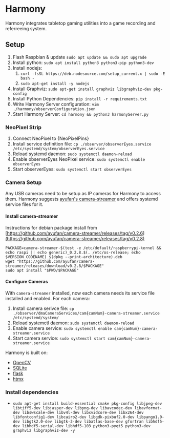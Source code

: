 # Harmony
Harmony integrates tabletop gaming utilities into a game recording and referreeing system.

## Setup

1. Flash Raspbian & update `sudo apt update && sudo apt upgrade`
1. Install python: `sudo apt install python3 python3-pip python3-dev`
1. Install nodejs:
    1. `curl -fsSL https://deb.nodesource.com/setup_current.x | sudo -E bash -`
    1. `sudo apt-get install -y nodejs`
1. Install Graphviz: `sudo apt-get install graphviz libgraphviz-dev pkg-config`
1. Install Python Dependencies: `pip install -r requirements.txt`
1. Write Harmony Server configuration: `vim ./harmony/observerConfiguration.json`
1. Start Harmony Server: `cd harmony && python3 harmonyServer.py`

### NeoPixel Strip

1. Connect NeoPixel to {NeoPixelPins}
1. Install service definition file: `cp ./observer/observerEyes.service /etc/systemd/system/observerEyes.service`
1. Reload systemd daemon: `sudo systemctl daemon-reload`
1. Enable observerEyes NeoPixel service: `sudo systemctl enable observerEyes`
1. Start observerEyes: `sudo systemctl start observerEyes`

### Camera Setup

Any USB cameras need to be setup as IP cameras for Harmony to access them. Harmony suggests [ayufan's camera-streamer](https://github.com/ayufan/camera-streamer) and offers systemd service files for it.

#### Install camera-streamer
Instructions for debian package install from [https://github.com/ayufan/camera-streamer/releases/tag/v0.2.6](https://github.com/ayufan/camera-streamer/releases/tag/v0.2.8)
```
PACKAGE=camera-streamer-$(test -e /etc/default/raspberrypi-kernel && echo raspi || echo generic)_0.2.8.$(. /etc/os-release; echo $VERSION_CODENAME)_$(dpkg --print-architecture).deb
wget "https://github.com/ayufan/camera-streamer/releases/download/v0.2.8/$PACKAGE"
sudo apt install "$PWD/$PACKAGE"
```

#### Configure Cameras

With `camera-streamer` installed, now each camera needs its service file installed and enabled. For each camera:
1. Install camera serivce file: `cp ./observer/dmaCameraServices/cam{camNum}-camera-streamer.service /etc/systemd/system/`
1. Reload systemctl daemon: `sudo systemctl daemon-reload`
1. Enable camera service: `sudo systemctl enable cam{camNum}-camera-streamer.service`
1. Start camera service: `sudo systemctl start cam{camNum}-camera-streamer.service`

Harmony is built on:
* [OpenCV](https://opencv.org/)
* [SQLite](https://docs.python.org/3/library/sqlite3.html)
* [flask](https://flask.palletsprojects.com/en/stable/)
* [htmx](https://htmx.org/)

### Install dependencies
* `sudo apt-get install build-essential cmake pkg-config libjpeg-dev libtiff5-dev libjasper-dev libpng-dev libavcodec-dev libavformat-dev libswscale-dev libv4l-dev libxvidcore-dev libx264-dev libfontconfig1-dev libcairo2-dev libgdk-pixbuf2.0-dev libpango1.0-dev libgtk2.0-dev libgtk-3-dev libatlas-base-dev gfortran libhdf5-dev libhdf5-serial-dev libhdf5-103 python3-pyqt5 python3-dev graphviz libgraphviz-dev -y`
